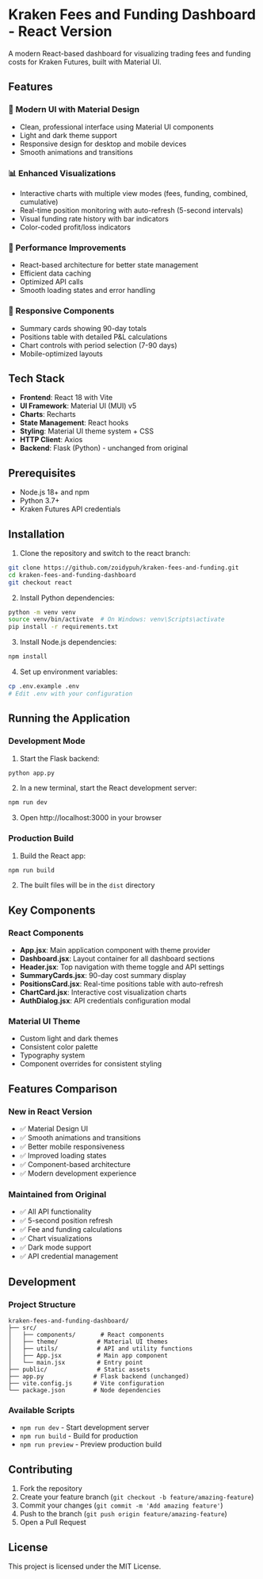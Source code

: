 # Kraken Fees and Funding Dashboard - React Version

A modern React-based dashboard for visualizing trading fees and funding costs for Kraken Futures, built with Material UI.

## Features

### 🎨 Modern UI with Material Design
- Clean, professional interface using Material UI components
- Light and dark theme support
- Responsive design for desktop and mobile devices
- Smooth animations and transitions

### 📊 Enhanced Visualizations
- Interactive charts with multiple view modes (fees, funding, combined, cumulative)
- Real-time position monitoring with auto-refresh (5-second intervals)
- Visual funding rate history with bar indicators
- Color-coded profit/loss indicators

### 🚀 Performance Improvements
- React-based architecture for better state management
- Efficient data caching
- Optimized API calls
- Smooth loading states and error handling

### 📱 Responsive Components
- Summary cards showing 90-day totals
- Positions table with detailed P&L calculations
- Chart controls with period selection (7-90 days)
- Mobile-optimized layouts

## Tech Stack

- **Frontend**: React 18 with Vite
- **UI Framework**: Material UI (MUI) v5
- **Charts**: Recharts
- **State Management**: React hooks
- **Styling**: Material UI theme system + CSS
- **HTTP Client**: Axios
- **Backend**: Flask (Python) - unchanged from original

## Prerequisites

- Node.js 18+ and npm
- Python 3.7+
- Kraken Futures API credentials

## Installation

1. Clone the repository and switch to the react branch:
```bash
git clone https://github.com/zoidypuh/kraken-fees-and-funding.git
cd kraken-fees-and-funding-dashboard
git checkout react
```

2. Install Python dependencies:
```bash
python -m venv venv
source venv/bin/activate  # On Windows: venv\Scripts\activate
pip install -r requirements.txt
```

3. Install Node.js dependencies:
```bash
npm install
```

4. Set up environment variables:
```bash
cp .env.example .env
# Edit .env with your configuration
```

## Running the Application

### Development Mode

1. Start the Flask backend:
```bash
python app.py
```

2. In a new terminal, start the React development server:
```bash
npm run dev
```

3. Open http://localhost:3000 in your browser

### Production Build

1. Build the React app:
```bash
npm run build
```

2. The built files will be in the `dist` directory

## Key Components

### React Components
- **App.jsx**: Main application component with theme provider
- **Dashboard.jsx**: Layout container for all dashboard sections
- **Header.jsx**: Top navigation with theme toggle and API settings
- **SummaryCards.jsx**: 90-day cost summary display
- **PositionsCard.jsx**: Real-time positions table with auto-refresh
- **ChartCard.jsx**: Interactive cost visualization charts
- **AuthDialog.jsx**: API credentials configuration modal

### Material UI Theme
- Custom light and dark themes
- Consistent color palette
- Typography system
- Component overrides for consistent styling

## Features Comparison

### New in React Version
- ✅ Material Design UI
- ✅ Smooth animations and transitions
- ✅ Better mobile responsiveness
- ✅ Improved loading states
- ✅ Component-based architecture
- ✅ Modern development experience

### Maintained from Original
- ✅ All API functionality
- ✅ 5-second position refresh
- ✅ Fee and funding calculations
- ✅ Chart visualizations
- ✅ Dark mode support
- ✅ API credential management

## Development

### Project Structure
```
kraken-fees-and-funding-dashboard/
├── src/
│   ├── components/       # React components
│   ├── theme/           # Material UI themes
│   ├── utils/           # API and utility functions
│   ├── App.jsx          # Main app component
│   └── main.jsx         # Entry point
├── public/              # Static assets
├── app.py              # Flask backend (unchanged)
├── vite.config.js      # Vite configuration
└── package.json        # Node dependencies
```

### Available Scripts
- `npm run dev` - Start development server
- `npm run build` - Build for production
- `npm run preview` - Preview production build

## Contributing

1. Fork the repository
2. Create your feature branch (`git checkout -b feature/amazing-feature`)
3. Commit your changes (`git commit -m 'Add amazing feature'`)
4. Push to the branch (`git push origin feature/amazing-feature`)
5. Open a Pull Request

## License

This project is licensed under the MIT License. 